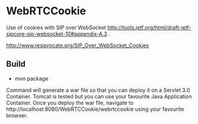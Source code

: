 # WebRTCCookie

Use of cookies with SIP over WebSocket http://tools.ietf.org/html/draft-ietf-sipcore-sip-websocket-10#appendix-A.3 .

http://www.resiprocate.org/SIP_Over_WebSocket_Cookies

## Build

- mvn package

Command will generate a war file so that you can deploy it on a Servlet 3.0 Container. Tomcat is tested but you can use your favourite Java Application Container. Once you deploy the war file, navigate to http://localhost:8080/WebRTCCookie/webrtccookie using your favourite browser.

